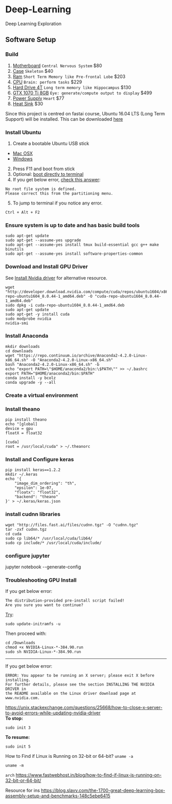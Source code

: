 
# Deep-Learning
Deep Learning Exploration

## Software Setup

### Build
1. [Motherboard](https://www.amazon.com/dp/B01MY5KXW8) `Central Nervous System` $80
2. [Case](https://www.amazon.com/gp/product/B00M2UKGSM) `Skeleton` $40
3. [Ram](https://www.amazon.com/gp/product/B01HKF3T8C) `Short Term Memory like Pre-frontal Lobe` $203
4. [CPU](https://www.amazon.com/gp/product/B0136JONRM) `Brain: perform tasks` $229
5. [Hard Drive 4T](https://www.amazon.com/gp/product/B013HNYV8I) `Long term memory like Hippocampus` $130
6. [GTX 1070 Ti 8GB](https://www.amazon.com/dp/B076S4RH6K) `Eye: generate/compute output to display` $499
7. [Power Supply](https://www.amazon.com/gp/product/B00MAZK6IO) `Heart` $77
8. [Heat Sink](https://www.amazon.com/gp/product/B005O65JXI) $30

Since this project is centred on fastai course, Ubuntu 16.04 LTS (Long Term Support) will be installed. This can be downloaded [here](https://www.ubuntu.com/download/desktop)

### Install Ubuntu
1. Create a bootable Ubuntu USB stick
* [Mac OSX](https://tutorials.ubuntu.com/tutorial/tutorial-create-a-usb-stick-on-macos#0)
* [Windows](https://rufus.akeo.ie/)
2. Press F11 and boot from stick
3. Optional: [boot directly to terminal](https://askubuntu.com/questions/16371/how-do-i-disable-x-at-boot-time-so-that-the-system-boots-in-text-mode/79682#79682)
4. If you get below error, [check this answer](https://askubuntu.com/questions/134124/why-do-i-get-no-root-file-system-is-defined-when-i-try-install-in-one-partitio):
<!-- language: text -->
    No root file system is defined.
    Please correct this from the partitioning menu.


5. To jump to terminal if you notice any error.
<!-- language: text -->
    Ctrl + Alt + F2

### Ensure system is up to date and has basic build tools
<!-- language: bash -->
    sudo apt-get update
    sudo apt-get --assume-yes upgrade
    sudo apt-get --assume-yes install tmux build-essential gcc g++ make binutils
    sudo apt-get --assume-yes install software-properties-common

### Download and Install GPU Driver
See [Install Nvidia driver](http://www.techradar.com/how-to/computing/how-to-install-and-configure-graphics-drivers-in-linux-1327223) for alternative resource.
<!-- language: bash -->
    wget "http://developer.download.nvidia.com/compute/cuda/repos/ubuntu1604/x86_64/cuda-repo-ubuntu1604_8.0.44-1_amd64.deb" -O "cuda-repo-ubuntu1604_8.0.44-1_amd64.deb"
    sudo dpkg -i cuda-repo-ubuntu1604_8.0.44-1_amd64.deb
    sudo apt-get update
    sudo apt-get -y install cuda
    sudo modprobe nvidia
    nvidia-smi

### Install Anaconda
<!-- language: bash -->
    mkdir downloads
    cd downloads
    wget "https://repo.continuum.io/archive/Anaconda2-4.2.0-Linux-x86_64.sh" -O "Anaconda2-4.2.0-Linux-x86_64.sh"
    bash "Anaconda2-4.2.0-Linux-x86_64.sh" -b
    echo "export PATH=\"$HOME/anaconda2/bin:\$PATH\"" >> ~/.bashrc
    export PATH="$HOME/anaconda2/bin:$PATH"
    conda install -y bcolz
    conda upgrade -y --all

### Create a virtual environment

### Install theano
<!-- language: bash -->
    pip install theano
    echo "[global]
    device = gpu
    floatX = float32

    [cuda]
    root = /usr/local/cuda" > ~/.theanorc

### Install and Configure keras
<!-- language: bash -->
    pip install keras==1.2.2
    mkdir ~/.keras
    echo '{
        "image_dim_ordering": "th",
        "epsilon": 1e-07,
        "floatx": "float32",
        "backend": "theano"
    }' > ~/.keras/keras.json

### install cudnn libraries
<!-- language: bash -->
    wget "http://files.fast.ai/files/cudnn.tgz" -O "cudnn.tgz"
    tar -zxf cudnn.tgz
    cd cuda
    sudo cp lib64/* /usr/local/cuda/lib64/
    sudo cp include/* /usr/local/cuda/include/

### configure jupyter
jupyter notebook --generate-config

### Troubleshooting GPU Install
If you get below error:
<!-- language: text -->
    The distribution-provided pre-install script failed!  
    Are you sure you want to continue?
    
[Try](https://askubuntu.com/questions/842256/nvidia-driver-install-ubuntu-16-04):

<!-- language: bash -->
    sudo update-initramfs -u
 
Then proceed with:
<!-- language: bash -->
    cd /Downloads
    chmod +x NVIDIA-Linux-*-384.90.run
    sudo sh NVIDIA-Linux-*-384.90.run
---
If you get below error:
<!-- language: text -->
    ERROR: You appear to be running an X server; please exit X before installing.  
    For further details, please see the section INSTALLING THE NVIDIA DRIVER in 
    the README available on the Linux driver download page at www.nvidia.com.
https://unix.stackexchange.com/questions/25668/how-to-close-x-server-to-avoid-errors-while-updating-nvidia-driver         
**To stop:**

`sudo init 3`

**To resume:**

`sudo init 5`

How to Find if Linux is Running on 32-bit or 64-bit?
`uname -a`

`uname -m`

`arch`
https://www.fastwebhost.in/blog/how-to-find-if-linux-is-running-on-32-bit-or-64-bit/

Resource for ins
https://blog.slavv.com/the-1700-great-deep-learning-box-assembly-setup-and-benchmarks-148c5ebe6415
